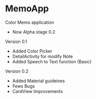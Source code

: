 # MemoApp
Color Memo application 
- Now Alpha stage 0.2

 Version 0.1
- Added Color Picker
- DetailActivity for modify Note
- Added Speech to Text function (Basic)

Version 0.2
- Added Material guideines
- Fews Bugs
- CardView Improvements

